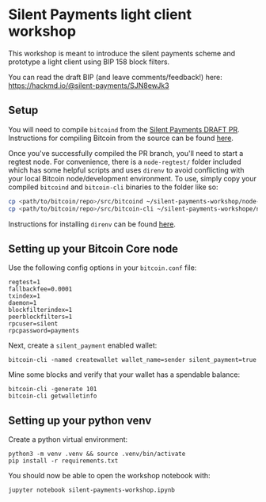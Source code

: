 # Silent Payments light client workshop

This workshop is meant to introduce the silent payments scheme and prototype a light client using BIP 158 block filters.

You can read the draft BIP (and leave comments/feedback!) here: https://hackmd.io/@silent-payments/SJN8ewJk3

## Setup

You will need to compile `bitcoind` from the [Silent Payments DRAFT PR](https://github.com/bitcoin/bitcoin/pull/24897). Instructions for compiling Bitcoin from the source can be found [here](https://github.com/bitcoin/bitcoin/tree/master/doc#building).

Once you've successfully compiled the PR branch, you'll need to start a regtest node. For convenience, there is a `node-regtest/` folder included which has some helpful scripts and uses `direnv` to avoid conflicting with your local Bitcoin node/development environment. To use, simply copy your compiled `bitcoind` and `bitcoin-cli` binaries to the folder like so:

```bash
cp <path/to/bitcoin/repo>/src/bitcoind ~/silent-payments-workshop/node-regtest/bin
cp <path/to/bitcoin/repo>/src/bitcoin-cli ~/silent-payments-workshope/node-regtest/bin
```

Instructions for installing `direnv` can be found [here](https://direnv.net/docs/installation.html).

## Setting up your Bitcoin Core node

Use the following config options in your `bitcoin.conf` file:

```
regtest=1
fallbackfee=0.0001
txindex=1
daemon=1
blockfilterindex=1
peerblockfilters=1
rpcuser=silent
rpcpassword=payments
```

Next, create a `silent_payment` enabled wallet:

```
bitcoin-cli -named createwallet wallet_name=sender silent_payment=true
```

Mine some blocks and verify that your wallet has a spendable balance:

```
bitcoin-cli -generate 101
bitcoin-cli getwalletinfo
```

## Setting up your python venv

Create a python virtual environment:

```
python3 -m venv .venv && source .venv/bin/activate
pip install -r requirements.txt
```

You should now be able to open the workshop notebook with:

```
jupyter notebook silent-payments-workshop.ipynb
```
